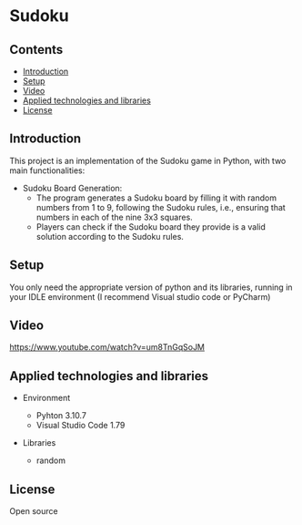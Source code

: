 # Sudoku

## Contents
* [Introduction](#introduction)
* [Setup](#setup)
* [Video](#video)
* [Applied technologies and libraries](#applied-technologies-and-libraries)
* [License](#license)

## Introduction

This project is an implementation of the Sudoku game in Python, with two main functionalities:

* Sudoku Board Generation:
    * The program generates a Sudoku board by filling it with random numbers from 1 to 9, following the Sudoku rules, i.e., ensuring that numbers in each of the nine 3x3 squares.
    * Players can check if the Sudoku board they provide is a valid solution according to the Sudoku rules.

## Setup

You only need the appropriate version of python and its libraries,  running in your IDLE environment (I recommend Visual studio code or PyCharm)

## Video

https://www.youtube.com/watch?v=um8TnGqSoJM

## Applied technologies and libraries

* Environment
    * Pyhton 3.10.7
    * Visual Studio Code 1.79

* Libraries
    * random

## License

Open source